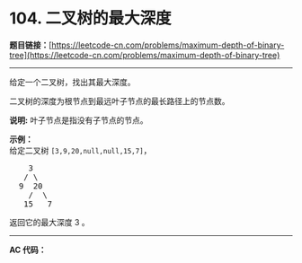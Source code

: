 # 104. 二叉树的最大深度

**题目链接：**[https://leetcode-cn.com/problems/maximum-depth-of-binary-tree](https://leetcode-cn.com/problems/maximum-depth-of-binary-tree)

---

<div class="content__1Y2H">
 <div class="notranslate">
  <p>给定一个二叉树，找出其最大深度。</p> 
  <p>二叉树的深度为根节点到最远叶子节点的最长路径上的节点数。</p> 
  <p><strong>说明:</strong>&nbsp;叶子节点是指没有子节点的节点。</p> 
  <p><strong>示例：</strong><br> 给定二叉树 <code>[3,9,20,null,null,15,7]</code>，</p> 
  <pre class="language-text">    3
   / \
  9  20
    /  \
   15   7</pre> 
  <p>返回它的最大深度&nbsp;3 。</p> 
 </div>
</div>

---

**AC 代码：**

```java

```